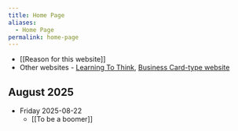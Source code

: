 ```yaml
---
title: Home Page
aliases:
  - Home Page
permalink: home-page
---
```

- [[Reason for this website]]
- Other websites - [Learning To Think](https://www.alexislearning.me/learning-to-think/), [Business Card-type website](https://www.alexislearning.me/)
## August 2025
- Friday 2025-08-22
	- [[To be a boomer]]